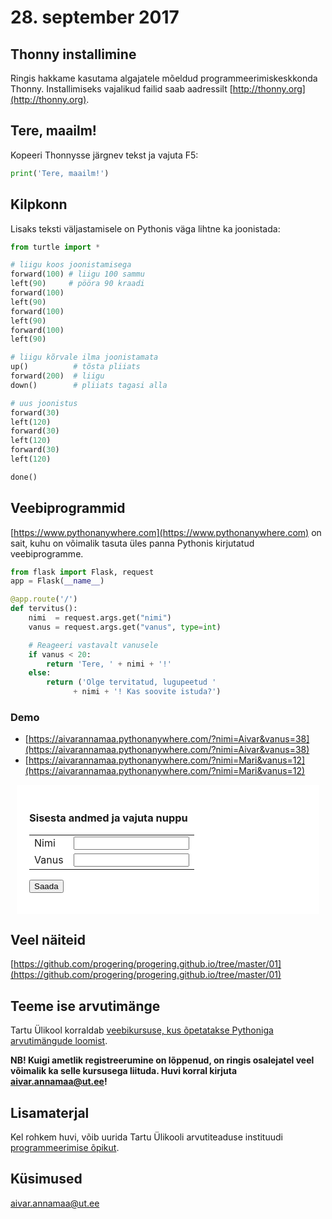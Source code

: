 # 28. september 2017

## Thonny installimine
Ringis hakkame kasutama algajatele mõeldud programmeerimiskeskkonda Thonny. Installimiseks vajalikud failid saab aadressilt [http://thonny.org](http://thonny.org).

## Tere, maailm!

Kopeeri Thonnysse järgnev tekst ja vajuta F5:

```python
print('Tere, maailm!')
```

## Kilpkonn
Lisaks teksti väljastamisele on Pythonis väga lihtne ka joonistada:

```python
from turtle import *

# liigu koos joonistamisega
forward(100) # liigu 100 sammu
left(90)     # pööra 90 kraadi
forward(100)
left(90)
forward(100)
left(90)
forward(100)
left(90)

# liigu kõrvale ilma joonistamata
up()          # tõsta pliiats
forward(200)  # liigu
down()        # pliiats tagasi alla

# uus joonistus
forward(30)
left(120)
forward(30)
left(120)
forward(30)
left(120)

done()
```

## Veebiprogrammid
[https://www.pythonanywhere.com](https://www.pythonanywhere.com) on sait, kuhu on võimalik tasuta üles panna Pythonis kirjutatud veebiprogramme.

```python
from flask import Flask, request
app = Flask(__name__)

@app.route('/')
def tervitus():
    nimi  = request.args.get("nimi")
    vanus = request.args.get("vanus", type=int)

    # Reageeri vastavalt vanusele
    if vanus < 20:
        return 'Tere, ' + nimi + '!'
    else:
        return ('Olge tervitatud, lugupeetud '
              + nimi + '! Kas soovite istuda?')
```

### Demo

* [https://aivarannamaa.pythonanywhere.com/?nimi=Aivar&vanus=38](https://aivarannamaa.pythonanywhere.com/?nimi=Aivar&vanus=38)
* [https://aivarannamaa.pythonanywhere.com/?nimi=Mari&vanus=12](https://aivarannamaa.pythonanywhere.com/?nimi=Mari&vanus=12)

<div style="background-color:white; padding:20px; margin:10px">
<h3>Sisesta andmed ja vajuta nuppu</h3>
<form action="https://aivarannamaa.pythonanywhere.com/">
  <table border="0">
  <tr><td>Nimi</td><td><input type="text" name="nimi"></td></tr>
  <tr><td>Vanus</td><td><input type="number" name="vanus"></td></tr>
  </table>
  <input type="submit" value="Saada">
</form> 
</div>

## Veel näiteid
[https://github.com/progering/progering.github.io/tree/master/01](https://github.com/progering/progering.github.io/tree/master/01)

## Teeme ise arvutimänge

Tartu Ülikool korraldab [veebikursuse, kus õpetatakse Pythoniga arvutimängude loomist](https://courses.cs.ut.ee/2017/TIAM/fall/Main/HomePage).

**NB! Kuigi ametlik registreerumine on lõppenud, on ringis osalejatel veel võimalik ka selle kursusega liituda. Huvi korral kirjuta [aivar.annamaa@ut.ee](mailto:aivar.annamaa@ut.ee)!**

## Lisamaterjal

Kel rohkem huvi, võib uurida Tartu Ülikooli arvutiteaduse instituudi [programmeerimise õpikut](http://progeopik.cs.ut.ee).

## Küsimused
[aivar.annamaa@ut.ee](mailto:aivar.annamaa@ut.ee)

